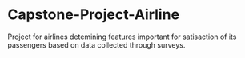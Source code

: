 # Capstone-Project-Airline
Project for airlines detemining features important for satisaction of its passengers based on data collected through surveys.
